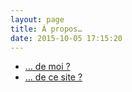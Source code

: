 ```yaml
---
layout: page
title: À propos…
date: 2015-10-05 17:15:20
---
```


* [… de moi ?](/about/me/)
* [… de ce site ?](/about/the-blog/)

